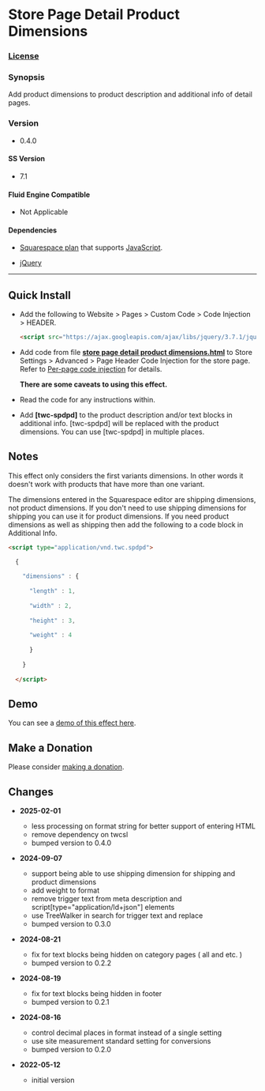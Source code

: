 # Store Page Detail Product Dimensions

### [License][1]

### Synopsis

Add product dimensions to product description and additional info of detail
pages.

### Version

  * 0.4.0

#### SS Version

  * 7.1

#### Fluid Engine Compatible

  * Not Applicable

#### Dependencies

  * [Squarespace plan][2] that supports [JavaScript][3].
  
  * [jQuery][4]

---

## Quick Install

* Add the following to Website > Pages > Custom Code > Code Injection >
  HEADER.
  
  ```html
  <script src="https://ajax.googleapis.com/ajax/libs/jquery/3.7.1/jquery.min.js"></script>
  ```
  
* Add code from file **[store page detail product dimensions.html][5]** to
  Store Settings > Advanced > Page Header Code Injection for the store page.
  Refer to [Per-page code injection][6] for details.
  
  **There are some caveats to using this effect.**
  
* Read the code for any instructions within.
  
* Add **[twc-spdpd]** to the product description and/or text blocks in
  additional info. [twc-spdpd] will be replaced with the product dimensions. You
  can use [twc-spdpd] in multiple places.

## Notes

This effect only considers the first variants dimensions. In other words it
doesn't work with products that have more than one variant.

The dimensions entered in the Squarespace editor are shipping dimensions, not
product dimensions. If you don't need to use shipping dimensions for shipping
you can use it for product dimensions. If you need product dimensions as well as
shipping then add the following to a code block in Additional Info.

```html
<script type="application/vnd.twc.spdpd">

  {
  
    "dimensions" : {
    
      "length" : 1,
      
      "width" : 2,
      
      "height" : 3,
      
      "weight" : 4
      
      }
      
    }
    
  </script>
```

## Demo

You can see a [demo of this effect here][7].

## Make a Donation

Please consider [making a donation][8].

## Changes

* **2025-02-01**

  * less processing on format string for better support of entering HTML
  * remove dependency on twcsl
  * bumped version to 0.4.0
  
* **2024-09-07**

  * support being able to use shipping dimension for shipping and product
    dimensions
  * add weight to format
  * remove trigger text from meta description and
    script[type="application/ld+json"] elements
  * use TreeWalker in search for trigger text and replace
  * bumped version to 0.3.0
  
* **2024-08-21**

  * fix for text blocks being hidden on category pages ( all and etc. )
  * bumped version to 0.2.2
  
* **2024-08-19**

  * fix for text blocks being hidden in footer
  * bumped version to 0.2.1
  
* **2024-08-16**

  * control decimal places in format instead of a single setting
  * use site measurement standard setting for conversions
  * bumped version to 0.2.0
  
* **2022-05-12**

  * initial version

[1]: https://github.com/tomsWebConsulting/twcsl/blob/main/LICENSE.txt#L1
[2]: https://www.squarespace.com/pricing
[3]: https://en.wikipedia.org/wiki/JavaScript
[4]: https://jquery.com/
[5]: store%20page%20detail%20product%20dimensions.html#L1
[6]: https://support.squarespace.com/hc/en-us/articles/205815908-Using-code-injection#toc-per-page-code-injection
[7]: https://toms-web-consulting-demos.squarespace.com/store-page-detail-product-dimensions/p/milk-dip-cup?password=twcdemos
[8]: https://github.com/tomsWebConsulting/twcsl#make-a-donation
